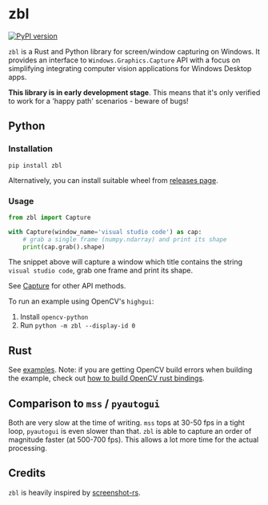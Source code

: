 # zbl

[![PyPI version](https://badge.fury.io/py/zbl.svg)](https://badge.fury.io/py/zbl)

`zbl` is a Rust and Python library for screen/window capturing on Windows. It provides an interface
to `Windows.Graphics.Capture` API with a focus on simplifying integrating computer vision applications for Windows Desktop apps.

**This library is in early development stage**. This means that it's only verified to work for a 'happy path'
scenarios - beware of bugs!

## Python

### Installation

`pip install zbl`

Alternatively, you can install suitable wheel from [releases page](https://github.com/modelflat/zbl/releases).

### Usage

```python
from zbl import Capture

with Capture(window_name='visual studio code') as cap:
    # grab a single frame (numpy.ndarray) and print its shape
    print(cap.grab().shape)
```

The snippet above will capture a window which title contains the string `visual studio code`,
grab one frame and print its shape.

See [Capture](https://github.com/modelflat/zbl/blob/master/zbl_py/zbl/__init__.py) for other API methods.

To run an example using OpenCV's `highgui`:

1. Install `opencv-python`
2. Run `python -m zbl --display-id 0`

## Rust

See [examples](https://github.com/modelflat/zbl/tree/master/zbl/examples).
Note: if you are getting OpenCV build errors when building the example, check out [how to build OpenCV rust bindings](https://github.com/twistedfall/opencv-rust#rust-opencv-bindings).

## Comparison to `mss` / `pyautogui`

Both are very slow at the time of writing. `mss` tops at 30-50 fps in a tight loop, `pyautogui` is
even slower than that. `zbl` is able to capture an order of magnitude faster (at 500-700 fps). This allows a lot more time for the actual processing.

## Credits

`zbl` is heavily inspired by [screenshot-rs](https://github.com/robmikh/screenshot-rs).
